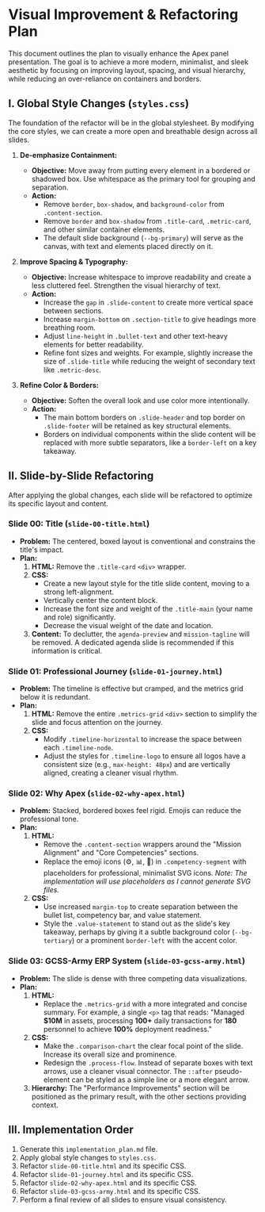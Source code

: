 # Visual Improvement & Refactoring Plan

This document outlines the plan to visually enhance the Apex panel presentation. The goal is to achieve a more modern, minimalist, and sleek aesthetic by focusing on improving layout, spacing, and visual hierarchy, while reducing an over-reliance on containers and borders.

## I. Global Style Changes (`styles.css`)

The foundation of the refactor will be in the global stylesheet. By modifying the core styles, we can create a more open and breathable design across all slides.

1.  **De-emphasize Containment:**
    *   **Objective:** Move away from putting every element in a bordered or shadowed box. Use whitespace as the primary tool for grouping and separation.
    *   **Action:**
        *   Remove `border`, `box-shadow`, and `background-color` from `.content-section`.
        *   Remove `border` and `box-shadow` from `.title-card`, `.metric-card`, and other similar container elements.
        *   The default slide background (`--bg-primary`) will serve as the canvas, with text and elements placed directly on it.

2.  **Improve Spacing & Typography:**
    *   **Objective:** Increase whitespace to improve readability and create a less cluttered feel. Strengthen the visual hierarchy of text.
    *   **Action:**
        *   Increase the `gap` in `.slide-content` to create more vertical space between sections.
        *   Increase `margin-bottom` on `.section-title` to give headings more breathing room.
        *   Adjust `line-height` in `.bullet-text` and other text-heavy elements for better readability.
        *   Refine font sizes and weights. For example, slightly increase the size of `.slide-title` while reducing the weight of secondary text like `.metric-desc`.

3.  **Refine Color & Borders:**
    *   **Objective:** Soften the overall look and use color more intentionally.
    *   **Action:**
        *   The main bottom borders on `.slide-header` and top border on `.slide-footer` will be retained as key structural elements.
        *   Borders on individual components within the slide content will be replaced with more subtle separators, like a `border-left` on a key takeaway.

## II. Slide-by-Slide Refactoring

After applying the global changes, each slide will be refactored to optimize its specific layout and content.

### Slide 00: Title (`slide-00-title.html`)

*   **Problem:** The centered, boxed layout is conventional and constrains the title's impact.
*   **Plan:**
    1.  **HTML:** Remove the `.title-card` `<div>` wrapper.
    2.  **CSS:**
        *   Create a new layout style for the title slide content, moving to a strong left-alignment.
        *   Vertically center the content block.
        *   Increase the font size and weight of the `.title-main` (your name and role) significantly.
        *   Decrease the visual weight of the date and location.
    3.  **Content:** To declutter, the `agenda-preview` and `mission-tagline` will be removed. A dedicated agenda slide is recommended if this information is critical.

### Slide 01: Professional Journey (`slide-01-journey.html`)

*   **Problem:** The timeline is effective but cramped, and the metrics grid below it is redundant.
*   **Plan:**
    1.  **HTML:** Remove the entire `.metrics-grid` `<div>` section to simplify the slide and focus attention on the journey.
    2.  **CSS:**
        *   Modify `.timeline-horizontal` to increase the space between each `.timeline-node`.
        *   Adjust the styles for `.timeline-logo` to ensure all logos have a consistent size (e.g., `max-height: 48px`) and are vertically aligned, creating a cleaner visual rhythm.

### Slide 02: Why Apex (`slide-02-why-apex.html`)

*   **Problem:** Stacked, bordered boxes feel rigid. Emojis can reduce the professional tone.
*   **Plan:**
    1.  **HTML:**
        *   Remove the `.content-section` wrappers around the "Mission Alignment" and "Core Competencies" sections.
        *   Replace the emoji icons (⚙️, 📊, 🚀) in `.competency-segment` with placeholders for professional, minimalist SVG icons. *Note: The implementation will use placeholders as I cannot generate SVG files.*
    2.  **CSS:**
        *   Use increased `margin-top` to create separation between the bullet list, competency bar, and value statement.
        *   Style the `.value-statement` to stand out as the slide's key takeaway, perhaps by giving it a subtle background color (`--bg-tertiary`) or a prominent `border-left` with the accent color.

### Slide 03: GCSS-Army ERP System (`slide-03-gcss-army.html`)

*   **Problem:** The slide is dense with three competing data visualizations.
*   **Plan:**
    1.  **HTML:**
        *   Replace the `.metrics-grid` with a more integrated and concise summary. For example, a single `<p>` tag that reads: "Managed **$10M** in assets, processing **100+** daily transactions for **180** personnel to achieve **100%** deployment readiness."
    2.  **CSS:**
        *   Make the `.comparison-chart` the clear focal point of the slide. Increase its overall size and prominence.
        *   Redesign the `.process-flow`. Instead of separate boxes with text arrows, use a cleaner visual connector. The `::after` pseudo-element can be styled as a simple line or a more elegant arrow.
    3.  **Hierarchy:** The "Performance Improvements" section will be positioned as the primary result, with the other sections providing context.

## III. Implementation Order

1.  Generate this `implementation_plan.md` file.
2.  Apply global style changes to `styles.css`.
3.  Refactor `slide-00-title.html` and its specific CSS.
4.  Refactor `slide-01-journey.html` and its specific CSS.
5.  Refactor `slide-02-why-apex.html` and its specific CSS.
6.  Refactor `slide-03-gcss-army.html` and its specific CSS.
7.  Perform a final review of all slides to ensure visual consistency.
